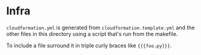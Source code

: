 # Infra

`cloudformation.yml` is generated from `cloudformation.template.yml` and the other files in this directory using a script that's run from the makefile.

To include a file surround it in triple curly braces like `{{{foo.py}}}`.
